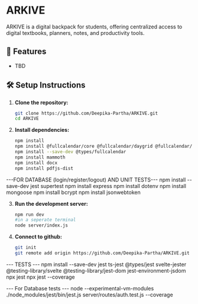 # ARKIVE

ARKIVE is a digital backpack for students, offering centralized access to digital textbooks, planners, notes, and productivity tools.

## 🚀 Features

- TBD

## 🛠️ Setup Instructions

1. **Clone the repository:**

   ```bash
   git clone https://github.com/Deepika-Partha/ARKIVE.git
   cd ARKIVE
   
2. **Install dependencies:**

   ```bash
   npm install
   npm install @fullcalendar/core @fullcalendar/daygrid @fullcalendar/interaction
   npm install --save-dev @types/fullcalendar
   npm install mammoth
   npm install docx
   npm install pdfjs-dist

---FOR DATABASE (login/register/logout) AND UNIT TESTS---
   npm install --save-dev jest supertest
   npm install express
   npm install dotenv
   npm install mongoose
   npm install bcrypt
   npm install jsonwebtoken

3. **Run the development server:**

   ```bash
   npm run dev
   #in a seperate terminal
   node server/index.js


4. **Connect to github:**

   ```bash
   git init
   git remote add origin https://github.com/Deepika-Partha/ARKIVE.git
   
--- TESTS ---
npm install --save-dev jest ts-jest @types/jest svelte-jester @testing-library/svelte @testing-library/jest-dom jest-environment-jsdom
npx jest
npx jest --coverage

--- For Database tests ---
node --experimental-vm-modules ./node_modules/jest/bin/jest.js server/routes/auth.test.js --coverage